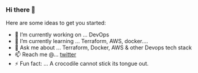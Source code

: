 ### Hi there 👋


Here are some ideas to get you started:

- 🔭 I’m currently working on ... DevOps
- 🌱 I’m currently learning ... Terraform, AWS, docker....
- 💬 Ask me about ... Terraform, Docker, AWS & other Devops tech stack
- 📫 Reach me @... [twitter](https://twitter.com/kuma_r_ahul) 
- ⚡ Fun fact: ... A crocodile cannot stick its tongue out.
